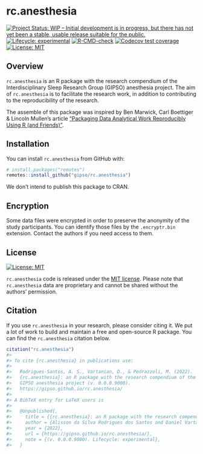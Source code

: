 
<!-- README.md is generated from README.Rmd. Please edit that file -->

# rc.anesthesia

<!-- badges: start -->

[![Project Status: WIP – Initial development is in progress, but there
has not yet been a stable, usable release suitable for the
public.](https://www.repostatus.org/badges/latest/wip.svg)](https://www.repostatus.org/#wip)
[![Lifecycle:
experimental](https://img.shields.io/badge/lifecycle-experimental-orange.svg)](https://lifecycle.r-lib.org/articles/stages.html#experimental)
[![R-CMD-check](https://github.com/gipso/rc.anesthesia/workflows/R-CMD-check/badge.svg)](https://github.com/gipso/rc.anesthesia/actions)
[![Codecov test
coverage](https://codecov.io/gh/gipso/rc.anesthesia/branch/main/graph/badge.svg)](https://app.codecov.io/gh/gipso/rc.anesthesia?branch=main)
[![License:
MIT](https://img.shields.io/badge/license-MIT-green)](https://choosealicense.com/licenses/mit/)
<!-- badges: end -->

## Overview

`rc.anesthesia` is an R package with the research compendium of the
Interdisciplinary Sleep Research Group (GIPSO) anesthesia project. The
aim of `rc.anesthesia` is to facilitate the research work, in addition
to contributing to the reproducibility of the research.

The assemble of this package was inspired by Ben Marwick, Carl Boettiger
& Lincoln Mullen’s article [“Packaging Data Analytical Work Reproducibly
Using R (and Friends)”](https://doi.org/10.1080/00031305.2017.1375986).

## Installation

You can install `rc.anesthesia` from GitHub with:

``` r
# install.packages("remotes")
remotes::install_github("gipso/rc.anesthesia")
```

We don’t intend to publish this package to CRAN.

## Encryption

Some data files were encrypted in order to preserve the anonymity of the
study participants. You can identify those files by the `.encryptr.bin`
extension. Contact the authors if you need access to them.

## License

[![License:
MIT](https://img.shields.io/badge/license-MIT-green)](https://opensource.org/licenses/MIT)

`rc.anesthesia` code is released under the [MIT
license](https://opensource.org/licenses/mit/). Please note that
`rc.anesthesia` data are proprietary and cannot be shared without the
authors’ permission.

## Citation

If you use `rc.anesthesia` in your research, please consider citing it.
We put a lot of work to build and maintain a free and open-source R
package. You can find the `rc.anesthesia` citation below.

``` r
citation("rc.anesthesia")
#> 
#> To cite {rc.anesthesia} in publications use:
#> 
#>   Rodrigues-Santos, A. S., Vartanian, D., & Pedrazzoli, M. (2022).
#>   {rc.anesthesia}: an R package with the research compendium of the
#>   GIPSO anesthesia project (v. 0.0.0.9000).
#>   https://gipso.github.io/rc.anesthesia/
#> 
#> A BibTeX entry for LaTeX users is
#> 
#>   @Unpublished{,
#>     title = {{rc.anesthesia}: an R package with the research compendium of the GIPSO anesthesia project},
#>     author = {Alisson da Silva Rodrigues dos Santos and Daniel Vartanian and Mario Pedrazzoli},
#>     year = {2022},
#>     url = {https://gipso.github.io/rc.anesthesia/},
#>     note = {(v. 0.0.0.9000). Lifecycle: experimental},
#>   }
```
